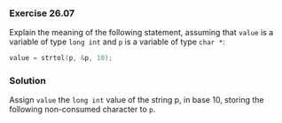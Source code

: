 ### Exercise 26.07

Explain the meaning of the following statement, assuming that `value` is a
variable of type `long int` and `p` is a variable of type `char *`:

```c
value = strtol(p, &p, 10);
```

### Solution

Assign `value` the `long int` value of the string p, in base 10, storing the
following non-consumed character to `p`.
